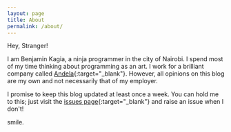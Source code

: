 ```yaml
---
layout: page
title: About
permalink: /about/
---
```


Hey, Stranger!

I am Benjamin Kagia, a ninja programmer in the city of Nairobi. I spend most of my time thinking about programming as an art. I work for a brilliant company called [Andela](https://www.andela.com){:target="_blank"}. However, all opinions on this blog are my own and not necessarily that of my employer.

I promise to keep this blog updated at least once a week. You can hold me to this; just visit the [issues page](https://github.com/kagia/kagia.github.io/issues){:target="_blank"} and raise an issue when I don't!

smile.